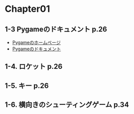 # Chapter01

## 1-3 Pygameのドキュメント p.26

- [Pygameのホームページ](https://www.pygame.org/)
- [Pygameのドキュメント](https://www.pygame.org/docs)

## 1-4. ロケット p.26

## 1-5. キー p.26

## 1-6. 横向きのシューティングゲーム p.34
